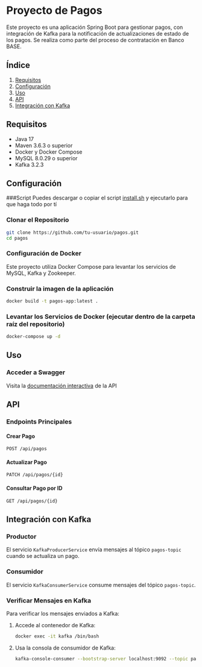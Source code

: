 
# Proyecto de Pagos

Este proyecto es una aplicación Spring Boot para gestionar pagos, con integración de Kafka para la notificación de actualizaciones de estado de los pagos. Se realiza como parte del proceso de contratación en Banco BASE.

## Índice

1. [Requisitos](#requisitos)
2. [Configuración](#configuración)
3. [Uso](#uso)
4. [API](#api)
5. [Integración con Kafka](#integración-con-kafka)

## Requisitos

- Java 17
- Maven 3.6.3 o superior
- Docker y Docker Compose
- MySQL 8.0.29 o superior
- Kafka 3.2.3

## Configuración

###Script
Puedes descargar o copiar el script [install.sh](https://github.com/guepardo190889/pagos/blob/main/pom.xml) y ejecutarlo para que haga todo por tí

### Clonar el Repositorio
```bash
git clone https://github.com/tu-usuario/pagos.git
cd pagos
```
### Configuración de Docker

Este proyecto utiliza Docker Compose para levantar los servicios de MySQL, Kafka y Zookeeper. 

### Construir la imagen de la aplicación
```bash
docker build -t pagos-app:latest .
```
### Levantar los Servicios de Docker (ejecutar dentro de la carpeta raíz del repositorio)

```bash
docker-compose up -d
```

## Uso

### Acceder a Swagger

Visita la [documentación interactiva](http://localhost:8080/swagger-ui.html) de la API

## API

### Endpoints Principales

#### Crear Pago

```http
POST /api/pagos
```

#### Actualizar Pago

```http
PATCH /api/pagos/{id}
```

#### Consultar Pago por ID

```http
GET /api/pagos/{id}
```

## Integración con Kafka

### Productor

El servicio `KafkaProducerService` envía mensajes al tópico `pagos-topic` cuando se actualiza un pago.

### Consumidor

El servicio `KafkaConsumerService` consume mensajes del tópico `pagos-topic`.

### Verificar Mensajes en Kafka

Para verificar los mensajes enviados a Kafka:

1. Accede al contenedor de Kafka:

   ```bash
   docker exec -it kafka /bin/bash
   ```

2. Usa la consola de consumidor de Kafka:

   ```bash
   kafka-console-consumer --bootstrap-server localhost:9092 --topic pagos-topic --from-beginning
   ```
   